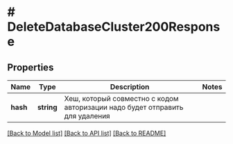 # # DeleteDatabaseCluster200Response

## Properties

Name | Type | Description | Notes
------------ | ------------- | ------------- | -------------
**hash** | **string** | Хеш, который совместно с кодом авторизации надо будет отправить для удаления |

[[Back to Model list]](../../README.md#models) [[Back to API list]](../../README.md#endpoints) [[Back to README]](../../README.md)
